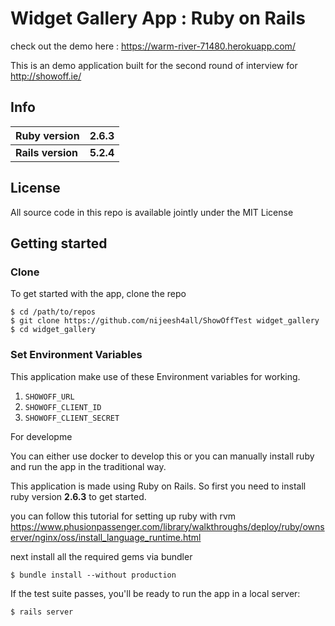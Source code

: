 
# Widget Gallery App : Ruby on Rails

check out the demo here : https://warm-river-71480.herokuapp.com/

This is an demo application built for the second round of interview for http://showoff.ie/ 

## Info

|Ruby version  | 2.6.3 |
|--|--|
| **Rails version** | **5.2.4** |

## License

All source code in this repo is available jointly under the MIT License

## Getting started
### Clone
To get started with the app, clone the repo 
```
$ cd /path/to/repos
$ git clone https://github.com/nijeesh4all/ShowOffTest widget_gallery
$ cd widget_gallery
```
### Set Environment Variables

This application make use of these Environment variables for working.

 1. `SHOWOFF_URL`
 2. `SHOWOFF_CLIENT_ID`
 3. `SHOWOFF_CLIENT_SECRET`
 
 For developme

You can either use docker to develop this or you can manually install ruby and run the app in the traditional way. 


This application is made using Ruby on Rails. So first you need to install ruby version **2.6.3** to get started.

you can follow this tutorial for setting up ruby with rvm https://www.phusionpassenger.com/library/walkthroughs/deploy/ruby/ownserver/nginx/oss/install_language_runtime.html
 

next install all the required gems via bundler
```
$ bundle install --without production
```
If the test suite passes, you'll be ready to run the app in a local server:

```
$ rails server
```
<!--stackedit_data:
eyJoaXN0b3J5IjpbNTQyOTc5MzA1LC0xNzg4OTU5MTAzXX0=
-->